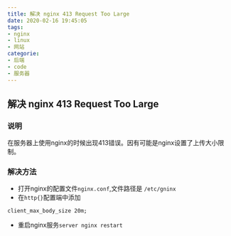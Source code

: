 ```yaml
---
title: 解决 nginx 413 Request Too Large
date: 2020-02-16 19:45:05
tags:
- nginx
- linux
- 网站
categorie:
- 后端
- code
- 服务器
---
```

## 解决 nginx 413 Request Too Large

### 说明
在服务器上使用nginx的时候出现413错误。因有可能是nginx设置了上传大小限制。

<!-- more -->

### 解决方法
- 打开nginx的配置文件```nginx.conf```,文件路径是 ```/etc/gninx```
- 在```http{}```配置端中添加
```
client_max_body_size 20m;
```

- 重启nginx服务```server nginx restart```


